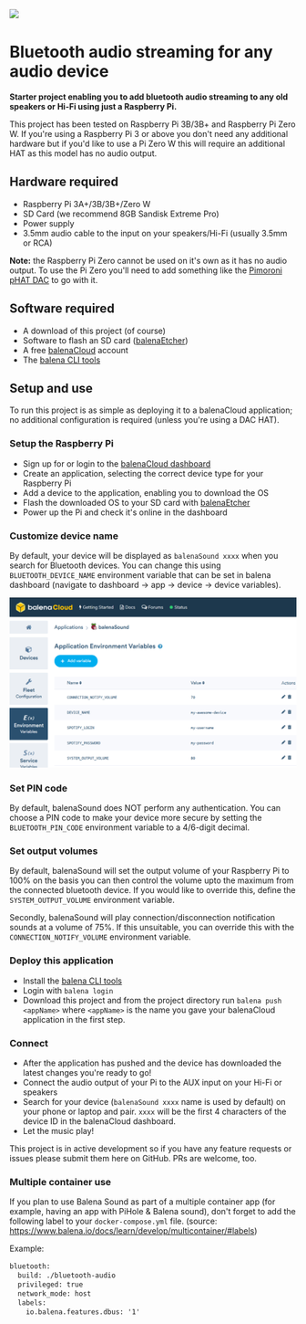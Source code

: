 ![](https://raw.githubusercontent.com/balena-io-projects/balena-sound/master/images/balenaSound-logo.png)

# Bluetooth audio streaming for any audio device

**Starter project enabling you to add bluetooth audio streaming to any old speakers or Hi-Fi using just a Raspberry Pi.**

This project has been tested on Raspberry Pi 3B/3B+ and Raspberry Pi Zero W. If you're using a Raspberry Pi 3 or above you don't need any additional hardware but if you'd like to use a Pi Zero W this will require an additional HAT as this model has no audio output.

## Hardware required

* Raspberry Pi 3A+/3B/3B+/Zero W
* SD Card (we recommend 8GB Sandisk Extreme Pro)
* Power supply
* 3.5mm audio cable to the input on your speakers/Hi-Fi (usually 3.5mm or RCA)

**Note:** the Raspberry Pi Zero cannot be used on it's own as it has no audio output. To use the Pi Zero you'll need to add something like the [Pimoroni pHAT DAC](https://shop.pimoroni.com/products/phat-dac) to go with it.

## Software required

* A download of this project (of course)
* Software to flash an SD card ([balenaEtcher](https://balena.io/etcher))
* A free [balenaCloud](https://balena.io/cloud) account
* The [balena CLI tools](https://github.com/balena-io/balena-cli/blob/master/INSTALL.md)

## Setup and use

To run this project is as simple as deploying it to a balenaCloud application; no additional configuration is required (unless you're using a DAC HAT).

### Setup the Raspberry Pi

* Sign up for or login to the [balenaCloud dashboard](https://dashboard.balena-cloud.com)
* Create an application, selecting the correct device type for your Raspberry Pi
* Add a device to the application, enabling you to download the OS
* Flash the downloaded OS to your SD card with [balenaEtcher](https://balena.io/etcher)
* Power up the Pi and check it's online in the dashboard

### Customize device name

By default, your device will be displayed as `balenaSound xxxx` when you search for Bluetooth devices.
You can change this using `BLUETOOTH_DEVICE_NAME` environment variable that can be set in balena dashboard
(navigate to dashboard -> app -> device -> device variables).

![Setting the device name](images/device-name-config.png)

### Set PIN code

By default, balenaSound does NOT perform any authentication. You can choose a PIN code to make your device more secure by setting the `BLUETOOTH_PIN_CODE` environment variable to a 4/6-digit decimal.

### Set output volumes

By default, balenaSound will set the output volume of your Raspberry Pi to 100% on the basis you can then control the volume upto the maximum from the connected bluetooth device. If you would like to override this, define the `SYSTEM_OUTPUT_VOLUME` environment variable.

Secondly, balenaSound will play connection/disconnection notification sounds at a volume of 75%. If this unsuitable, you can override this with the `CONNECTION_NOTIFY_VOLUME` environment variable.

### Deploy this application

* Install the [balena CLI tools](https://github.com/balena-io/balena-cli/blob/master/INSTALL.md)
* Login with `balena login`
* Download this project and from the project directory run `balena push <appName>` where `<appName>` is the name you gave your balenaCloud application in the first step.

### Connect

* After the application has pushed and the device has downloaded the latest changes you're ready to go!
* Connect the audio output of your Pi to the AUX input on your Hi-Fi or speakers
* Search for your device (`balenaSound xxxx` name is used by default) on your phone or laptop and pair. `xxxx` will be the first 4 characters of the device ID in the balenaCloud dashboard.
* Let the music play!

This project is in active development so if you have any feature requests or issues please submit them here on GitHub. PRs are welcome, too.

### Multiple container use
If you plan to use Balena Sound as part of a multiple container app (for example, having an app with PiHole & Balena sound), don't forget to add the following label to your `docker-compose.yml` file. (source: https://www.balena.io/docs/learn/develop/multicontainer/#labels)

Example:
```
bluetooth:
  build: ./bluetooth-audio
  privileged: true
  network_mode: host
  labels:
    io.balena.features.dbus: '1'
```
